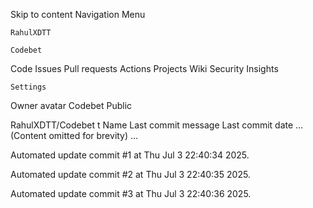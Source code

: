 Skip to content
Navigation Menu

    RahulXDTT

    Codebet

Code
Issues
Pull requests
Actions
Projects
Wiki
Security
Insights

    Settings

Owner avatar
Codebet
Public

RahulXDTT/Codebet
t
Name	Last commit message
	Last commit date
... (Content omitted for brevity) ...


Automated update commit #1 at Thu Jul  3 22:40:34 2025.

Automated update commit #2 at Thu Jul  3 22:40:35 2025.

Automated update commit #3 at Thu Jul  3 22:40:36 2025.